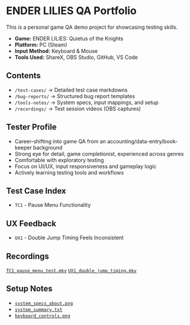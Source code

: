 # ENDER LILIES QA Portfolio

This is a personal game QA demo project for showcasing testing skills.
- **Game:** ENDER LILIES: Quietus of the Knights
- **Platform:** PC (Steam)
- **Input Method:** Keyboard & Mouse
- **Tools Used:** ShareX, OBS Studio, GitHub, VS Code

## Contents
- `/test-cases/` → Detailed test case markdowns
- `/bug-reports/` → Structured bug report templates
- `/tools-notes/` → System specs, input mappings, and setup
- `/recordings/` → Test session videos (OBS captures)

## Tester Profile
- Career-shifting into game QA from an accounting/data-entry/book-keeper background
- Strong eye for detail, game completionist, experienced across genres
- Comfortable with exploratory testing
- Focus on UI/UX, input responsiveness and gameplay logic
- Actively learning testing tools and workflows

## Test Case Index
- `TC1` - Pause Menu Functionality

## UX Feedback
- `UX1` - Double Jump Timing Feels Inconsistent

## Recordings
[`TC1_pause_menu_test.mkv`](recordings/TC1_pause_menu_test.mkv)
[`UX1_double_jump_timing.mkv`](recordings/UX1_double_jump_timing.mkv)

## Setup Notes
- [`system_specs_about.png`](tools-notes/system_specs_about.png)
- [`system_summary.txt`](tools-notes/system_summary.txt)
- [`keyboard_controls.png`](tools-notes/keyboard_controls.png)